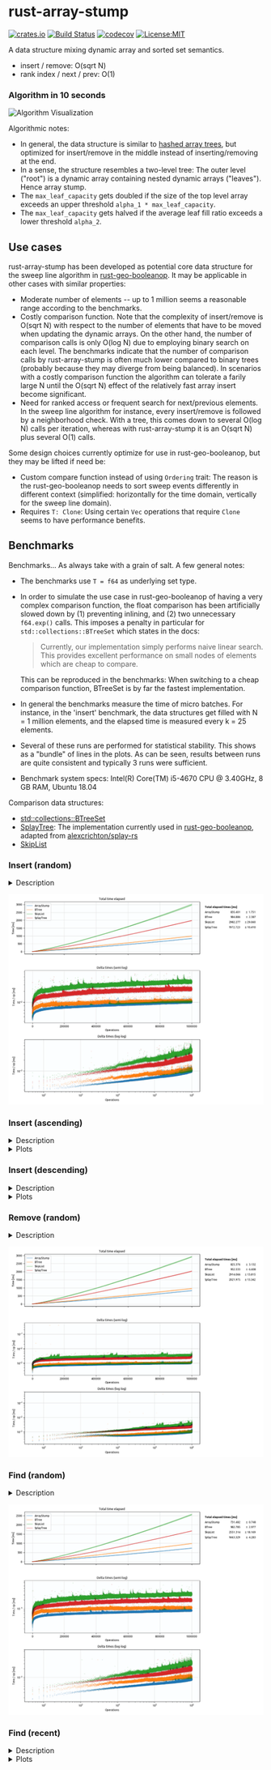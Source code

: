# rust-array-stump

[![crates.io](https://img.shields.io/crates/v/array_stump.svg)](https://crates.io/crates/array_stump)
[![Build Status](https://travis-ci.org/bluenote10/rust-array-stump.svg?branch=master)](https://travis-ci.org/bluenote10/rust-array-stump)
[![codecov](https://codecov.io/gh/bluenote10/rust-array-stump/branch/master/graph/badge.svg)](https://codecov.io/gh/bluenote10/rust-array-stump)
[![License:MIT](https://img.shields.io/badge/License-MIT-yellow.svg)](https://opensource.org/licenses/MIT)

A data structure mixing dynamic array and sorted set semantics.

- insert / remove: O(sqrt N)
- rank index / next / prev: O(1)

### Algorithm in 10 seconds

![Algorithm Visualization](docs/algorithm_visualization.gif)

Algorithmic notes:
- In general, the data structure is similar to [hashed array trees](https://en.wikipedia.org/wiki/Hashed_array_tree), but optimized for insert/remove in the middle instead of inserting/removing at the end.
- In a sense, the structure resembles a two-level tree: The outer level ("root") is a dynamic array containing nested dynamic arrays ("leaves"). Hence array stump.
- The `max_leaf_capacity` gets doubled if the size of the top level array exceeds an upper threshold `alpha_1 * max_leaf_capacity`.
- The `max_leaf_capacity` gets halved if the average leaf fill ratio exceeds a lower threshold `alpha_2`.


## Use cases

rust-array-stump has been developed as potential core data structure for the sweep line algorithm in [rust-geo-booleanop](https://github.com/21re/rust-geo-booleanop). It may be applicable in other cases with similar properties:

- Moderate number of elements -- up to 1 million seems a reasonable range according to the benchmarks.
- Costly comparison function. Note that the complexity of insert/remove is O(sqrt N) with respect to the number of elements that have to be moved when updating the dynamic arrays. On the other hand, the number of comparison calls is only O(log N) due to employing binary search on each level. The benchmarks indicate that the number of comparison calls by rust-array-stump is often much lower compared to binary trees (probably because they may diverge from being balanced). In scenarios with a costly comparison function the algorithm can tolerate a farily large N until the O(sqrt N) effect of the relatively fast array insert become significant.
- Need for ranked access or frequent search for next/previous elements. In the sweep line algorithm for instance, every insert/remove is followed by a neighborhood check. With a tree, this comes down to several O(log N) calls per iteration, whereas with rust-array-stump it is an O(sqrt N) plus several O(1) calls.

Some design choices currently optimize for use in rust-geo-booleanop, but they may be lifted if need be:

- Custom compare function instead of using `Ordering` trait: The reason is the rust-geo-booleanop needs to sort sweep events differently in different context (simplified: horizontally for the time domain, vertically for the sweep line domain).
- Requires `T: Clone`: Using certain `Vec` operations that require `Clone` seems to have performance benefits.


## Benchmarks

Benchmarks... As always take with a grain of salt. A few general notes:

- The benchmarks use `T = f64` as underlying set type.

- In order to simulate the use case in rust-geo-booleanop of having a very complex comparison function, the float comparison has been artificially slowed down by (1) preventing inlining, and (2) two unnecessary `f64.exp()` calls. This imposes a penalty in particular for `std::collections::BTreeSet` which states in the docs:

    > Currently, our implementation simply performs naive linear search. This provides excellent performance on small nodes of elements which are cheap to compare.

    This can be reproduced in the benchmarks: When switching to a cheap comparison function, BTreeSet is by far the fastest implementation.

- In general the benchmarks measure the time of micro batches. For instance, in the 'insert' benchmark, the data structures get filled with N = 1 million elements, and the elapsed time is measured every k = 25 elements.

- Several of these runs are performed for statistical stability. This shows as a "bundle" of lines in the plots. As can be seen, results between runs are quite consistent and typically 3 runs were sufficient.

- Benchmark system specs: Intel(R) Core(TM) i5-4670 CPU @ 3.40GHz, 8 GB RAM, Ubuntu 18.04

Comparison data structures:

- [std::collections::BTreeSet](https://doc.rust-lang.org/std/collections/struct.BTreeSet.html)
- [SplayTree](https://github.com/21re/rust-geo-booleanop/tree/master/lib/src/splay): The implementation currently used in [rust-geo-booleanop](https://github.com/21re/rust-geo-booleanop), adapted from [alexcrichton/splay-rs](https://github.com/alexcrichton/splay-rs)
- [SkipList](https://docs.rs/skiplist/0.3.0/skiplist/)


### Insert (random)

<details>
<summary>Description</summary>
<br>

- This benchmark inserts N = 1 000 000 randomly drawn float elements in batches of k = 25 elements.
Elapsed time is evaluated after each batch.
</details>

![image](results/insert_avg_comparison.png/)


### Insert (ascending)

<details>
<summary>Description</summary>
<br>

- Same as above, but using ascending floating point numbers.
- With default settings, the SplayTree crashes with a stack overflow, and requires to manually raise the stack size to make it work.
</details>

<details>
<summary>Plots</summary>

![image](results/insert_asc_comparison.png/)

</details>


### Insert (descending)

<details>
<summary>Description</summary>
<br>

- Same as above, but using descending floating point numbers.
- With default settings, the SplayTree crashes with a stack overflow, and requires to manually raise the stack size to make it work.
</details>

<details>
<summary>Plots</summary>

![image](results/insert_dsc_comparison.png/)

</details>


### Remove (random)

<details>
<summary>Description</summary>
<br>

- This benchmark first fills N = 1 000 000 randomly drawn float elements into the containers without time measurement.
It then removes random (predetermined) elements in batches of k = 25.
Elapsed time is evaluated after each batch.
- The elapsed times have been reverted for the purpose of the plot so that the x-axis corresponds to the collection size, allowing for double-log plotting.
</details>

![image](results/remove_avg_comparison.png/)


### Find (random)

<details>
<summary>Description</summary>
<br>

- This benchmark fills N = 1 000 000 randomly drawn float elements in batches of k = 25.
The insertion of the batch is not included in time measurement.
After inserting each batch, it calls find (`set.contains`) on k = 25 random elements that are known to exist in the set (elements to be found are predetermined and uniformly distributed).
Elapsed time only measures the time of finding the k = 25 elements.
</details>

![image](results/find_rand_avg_comparison.png/)


### Find (recent)

<details>
<summary>Description</summary>
<br>

- This benchmark fills N = 1 000 000 randomly drawn float elements in batches of k = 25.
The insertion of the batch is not included in time measurement.
After inserting each batch, it calls find (`set.contains`) on the elements k = 25 elements that have just been inserted into the set (find order is randomized, i.e., the k = 25 insert values get shuffeled before the find).
Elapsed time only measures the time of finding the elements of a batch.
- This benchmark was intended to highlight the benefit of splay trees -- finding recently added values. It indeed shows very good performance in this case.
</details>

<details>
<summary>Plots</summary>

![image](results/find_recent_avg_comparison.png/)

</details>
